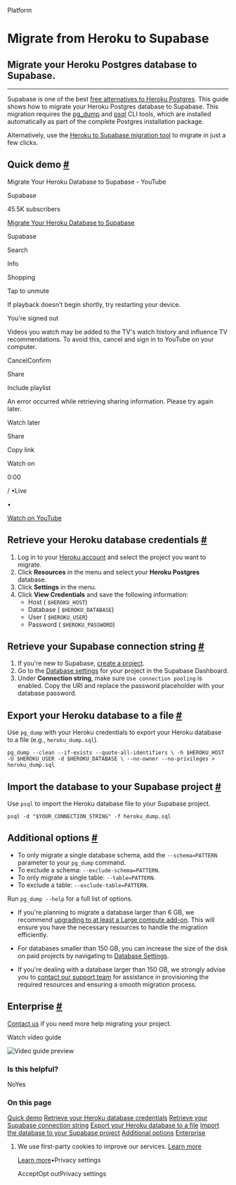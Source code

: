 Platform

# Migrate from Heroku to Supabase

## Migrate your Heroku Postgres database to Supabase.

* * *

Supabase is one of the best [free alternatives to Heroku Postgres](https://supabase.com/alternatives/supabase-vs-heroku-postgres). This guide shows how to migrate your Heroku Postgres database to Supabase. This migration requires the [pg\_dump](https://www.postgresql.org/docs/current/app-pgdump.html) and [psql](https://www.postgresql.org/docs/current/app-psql.html) CLI tools, which are installed automatically as part of the complete Postgres installation package.

Alternatively, use the [Heroku to Supabase migration tool](https://migrate.supabase.com/) to migrate in just a few clicks.

## Quick demo [\#](https://supabase.com/docs/guides/platform/migrating-to-supabase/heroku\#quick-demo)

Migrate Your Heroku Database to Supabase - YouTube

Supabase

45.5K subscribers

[Migrate Your Heroku Database to Supabase](https://www.youtube.com/watch?v=xsRhPMphtZ4)

Supabase

Search

Info

Shopping

Tap to unmute

If playback doesn't begin shortly, try restarting your device.

You're signed out

Videos you watch may be added to the TV's watch history and influence TV recommendations. To avoid this, cancel and sign in to YouTube on your computer.

CancelConfirm

Share

Include playlist

An error occurred while retrieving sharing information. Please try again later.

Watch later

Share

Copy link

Watch on

0:00

/ •Live

•

[Watch on YouTube](https://www.youtube.com/watch?v=xsRhPMphtZ4 "Watch on YouTube")

## Retrieve your Heroku database credentials [\#](https://supabase.com/docs/guides/platform/migrating-to-supabase/heroku\#retrieve-heroku-credentials)

1. Log in to your [Heroku account](https://heroku.com/) and select the project you want to migrate.
2. Click **Resources** in the menu and select your **Heroku Postgres** database.
3. Click **Settings** in the menu.
4. Click **View Credentials** and save the following information:
   - Host ( `$HEROKU_HOST`)
   - Database ( `$HEROKU_DATABASE`)
   - User ( `$HEROKU_USER`)
   - Password ( `$HEROKU_PASSWORD`)

## Retrieve your Supabase connection string [\#](https://supabase.com/docs/guides/platform/migrating-to-supabase/heroku\#retrieve-supabase-connection-string)

1. If you're new to Supabase, [create a project](https://supabase.com/dashboard).
2. Go to the [Database settings](https://supabase.com/dashboard/project/_/settings/database) for your project in the Supabase Dashboard.
3. Under **Connection string**, make sure `Use connection pooling` is enabled. Copy the URI and replace the password placeholder with your database password.

## Export your Heroku database to a file [\#](https://supabase.com/docs/guides/platform/migrating-to-supabase/heroku\#export-heroku-database)

Use `pg_dump` with your Heroku credentials to export your Heroku database to a file (e.g., `heroku_dump.sql`).

`
pg_dump --clean --if-exists --quote-all-identifiers \
 -h $HEROKU_HOST -U $HEROKU_USER -d $HEROKU_DATABASE \
 --no-owner --no-privileges > heroku_dump.sql
`

## Import the database to your Supabase project [\#](https://supabase.com/docs/guides/platform/migrating-to-supabase/heroku\#import-database-to-supabase)

Use `psql` to import the Heroku database file to your Supabase project.

`
psql -d "$YOUR_CONNECTION_STRING" -f heroku_dump.sql
`

## Additional options [\#](https://supabase.com/docs/guides/platform/migrating-to-supabase/heroku\#additional-options)

- To only migrate a single database schema, add the `--schema=PATTERN` parameter to your `pg_dump` command.
- To exclude a schema: `--exclude-schema=PATTERN`.
- To only migrate a single table: `--table=PATTERN`.
- To exclude a table: `--exclude-table=PATTERN`.

Run `pg_dump --help` for a full list of options.

- If you're planning to migrate a database larger than 6 GB, we recommend [upgrading to at least a Large compute add-on](https://supabase.com/docs/guides/platform/compute-add-ons). This will ensure you have the necessary resources to handle the migration efficiently.

- For databases smaller than 150 GB, you can increase the size of the disk on paid projects by navigating to [Database Settings](https://supabase.com/dashboard/project/_/settings/database).

- If you're dealing with a database larger than 150 GB, we strongly advise you to [contact our support team](https://supabase.com/dashboard/support/new) for assistance in provisioning the required resources and ensuring a smooth migration process.


## Enterprise [\#](https://supabase.com/docs/guides/platform/migrating-to-supabase/heroku\#enterprise)

[Contact us](https://forms.supabase.com/enterprise) if you need more help migrating your project.

Watch video guide

![Video guide preview](https://supabase.com/docs/_next/image?url=https%3A%2F%2Fimg.youtube.com%2Fvi%2FxsRhPMphtZ4%2F0.jpg&w=3840&q=75&dpl=dpl_9xAnUGkSbk4dufV62sNRezafXykJ)

### Is this helpful?

NoYes

### On this page

[Quick demo](https://supabase.com/docs/guides/platform/migrating-to-supabase/heroku#quick-demo) [Retrieve your Heroku database credentials](https://supabase.com/docs/guides/platform/migrating-to-supabase/heroku#retrieve-heroku-credentials) [Retrieve your Supabase connection string](https://supabase.com/docs/guides/platform/migrating-to-supabase/heroku#retrieve-supabase-connection-string) [Export your Heroku database to a file](https://supabase.com/docs/guides/platform/migrating-to-supabase/heroku#export-heroku-database) [Import the database to your Supabase project](https://supabase.com/docs/guides/platform/migrating-to-supabase/heroku#import-database-to-supabase) [Additional options](https://supabase.com/docs/guides/platform/migrating-to-supabase/heroku#additional-options) [Enterprise](https://supabase.com/docs/guides/platform/migrating-to-supabase/heroku#enterprise)

1. We use first-party cookies to improve our services. [Learn more](https://supabase.com/privacy#8-cookies-and-similar-technologies-used-on-our-european-services)



   [Learn more](https://supabase.com/privacy#8-cookies-and-similar-technologies-used-on-our-european-services)•Privacy settings





   AcceptOpt outPrivacy settings
